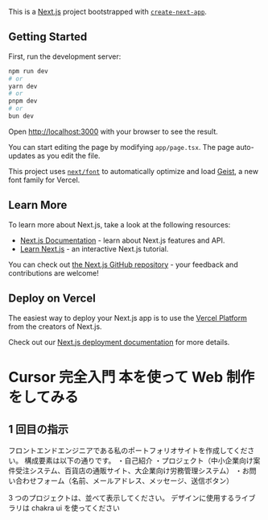 This is a [Next.js](https://nextjs.org) project bootstrapped with [`create-next-app`](https://nextjs.org/docs/app/api-reference/cli/create-next-app).

## Getting Started

First, run the development server:

```bash
npm run dev
# or
yarn dev
# or
pnpm dev
# or
bun dev
```

Open [http://localhost:3000](http://localhost:3000) with your browser to see the result.

You can start editing the page by modifying `app/page.tsx`. The page auto-updates as you edit the file.

This project uses [`next/font`](https://nextjs.org/docs/app/building-your-application/optimizing/fonts) to automatically optimize and load [Geist](https://vercel.com/font), a new font family for Vercel.

## Learn More

To learn more about Next.js, take a look at the following resources:

- [Next.js Documentation](https://nextjs.org/docs) - learn about Next.js features and API.
- [Learn Next.js](https://nextjs.org/learn) - an interactive Next.js tutorial.

You can check out [the Next.js GitHub repository](https://github.com/vercel/next.js) - your feedback and contributions are welcome!

## Deploy on Vercel

The easiest way to deploy your Next.js app is to use the [Vercel Platform](https://vercel.com/new?utm_medium=default-template&filter=next.js&utm_source=create-next-app&utm_campaign=create-next-app-readme) from the creators of Next.js.

Check out our [Next.js deployment documentation](https://nextjs.org/docs/app/building-your-application/deploying) for more details.

# Cursor 完全入門 本を使って Web 制作をしてみる

## 1 回目の指示

フロントエンドエンジニアである私のポートフォリオサイトを作成してください。
構成要素は以下の通りです。
・自己紹介
・プロジェクト（中小企業向け案件受注システム、百貨店の通販サイト、大企業向け労務管理システム）
・お問い合わせフォーム（名前、メールアドレス、メッセージ、送信ボタン）

3 つのプロジェクトは、並べて表示してください。
デザインに使用するライブラリは chakra ui を使ってください
